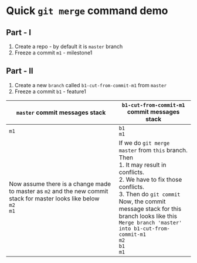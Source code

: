 # Quick `git merge` command demo

Part - I
---
1. Create a repo - by default it is `master` branch
2. Freeze a commit `m1` - milestone1

Part - II
---
1. Create a new `branch` called `b1-cut-from-commit-m1` from `master`
2. Freeze a commit `b1` - feature1 


|`master` commit messages stack | `b1-cut-from-commit-m1` commit messages stack|
|---|---|
|`m1`| `b1` <br> `m1`|
|Now assume there is a change made to master as `m2` and the new commit stack for master looks like below  <br> `m2` <br> `m1` | If we do `git merge master` from `this` branch. <br> Then <br> 1. It may result in conflicts. <br> 2. We have to fix those conflicts. <br> 3. Then do `git commit` <br> Now, the commit message stack for this branch looks like this <br> `Merge branch 'master' into b1-cut-from-commit-m1` <br>`m2` <br> `b1` <br> `m1`|


